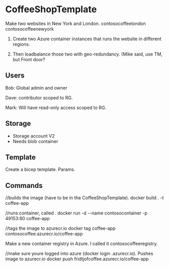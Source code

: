 # CoffeeShopTemplate

Make two websites in New York and London. 
contosocoffeelondon
contosocoffeenewyork



1. Create two Azure container instances that runs the website in different regions.

2. Then loadbalance those two with geo-redundancy. (Mike said, use TM, but Front door?

## Users

Bob: Global admin and owner

Dave: contributor scoped to RG.

Mark: Will have read-only access scoped to RG. 



## Storage

- Storage account V2
- Needs blob container 

## Template

Create a bicep template. Params.



## Commands

//builds the image (have to be in the CoffeeShopTemplate).
docker build . -t coffee-app

//runs container, called .
docker run -d --name contosocontainer -p 49153:80 coffee-app

//tags the image to azurecr.io
docker tag coffee-app contosocoffee.azurecr.io/coffee-app



Make a new container registry in Azure. I called it contosocoffeeregistry.



//make sure youre logged into azure (docker login <insert name>.azurecr.io). Pushes image to azurecr.io
docker push fridtjofcoffee.azurecr.io/coffee-app






